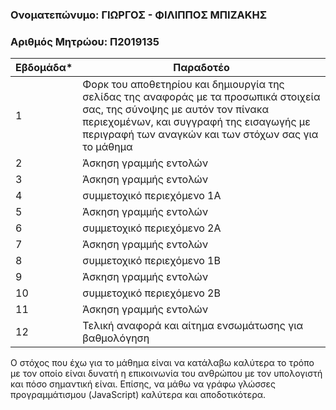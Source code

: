 ### Ονοματεπώνυμο: ΓΙΩΡΓΟΣ - ΦΙΛΙΠΠΟΣ ΜΠΙΖΑΚΗΣ
### Αριθμός Μητρώου: Π2019135

| Εβδομάδα* | Παραδοτέο |
| --- | --- |
| 1 | Φορκ του αποθετηρίου και δημιουργία της σελίδας της αναφοράς με τα προσωπικά στοιχεία σας, της σύνοψης με αυτόν τον πίνακα περιεχομένων, και συγγραφή της εισαγωγής με περιγραφή των αναγκών και των στόχων σας για το μάθημα |
| 2 | Άσκηση γραμμής εντολών |
| 3 | Άσκηση γραμμής εντολών |
| 4 | συμμετοχικό περιεχόμενο 1A |
| 5 | Άσκηση γραμμής εντολών |
| 6 | συμμετοχικό περιεχόμενο 2A |
| 7 | Άσκηση γραμμής εντολών |
| 8 | συμμετοχικό περιεχόμενο 1B |
| 9 | Άσκηση γραμμής εντολών |
| 10 | συμμετοχικό περιεχόμενο 2B |
| 11 | Άσκηση γραμμής εντολών |
| 12 | Τελική αναφορά και αίτημα ενσωμάτωσης για βαθμολόγηση |

Ο στόχος που έχω για το μάθημα είναι να κατάλαβω καλύτερα το τρόπο με τον οποίο είναι δυνατή η επικοινωνία του ανθρώπου με τον υπολογιστή και πόσο σημαντική είναι. Επίσης, να μάθω να γράφω γλώσσες προγραμμάτισμου (JavaScript) καλύτερα και αποδοτικότερα.
